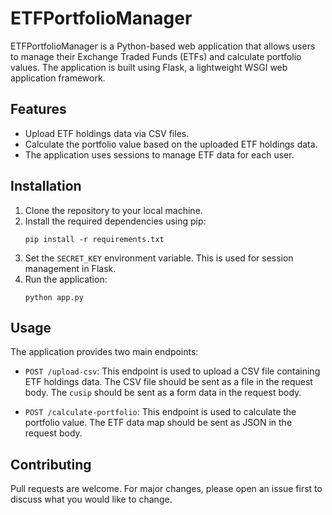 # ETFPortfolioManager

ETFPortfolioManager is a Python-based web application that allows users to manage their Exchange Traded Funds (ETFs) and calculate portfolio values. The application is built using Flask, a lightweight WSGI web application framework.

## Features

- Upload ETF holdings data via CSV files.
- Calculate the portfolio value based on the uploaded ETF holdings data.
- The application uses sessions to manage ETF data for each user.

## Installation

1. Clone the repository to your local machine.
2. Install the required dependencies using pip:
    ```
    pip install -r requirements.txt
    ```
3. Set the `SECRET_KEY` environment variable. This is used for session management in Flask.
4. Run the application:
    ```
    python app.py
    ```

## Usage

The application provides two main endpoints:

- `POST /upload-csv`: This endpoint is used to upload a CSV file containing ETF holdings data. The CSV file should be sent as a file in the request body. The `cusip` should be sent as a form data in the request body.

- `POST /calculate-portfolio`: This endpoint is used to calculate the portfolio value. The ETF data map should be sent as JSON in the request body.

## Contributing

Pull requests are welcome. For major changes, please open an issue first to discuss what you would like to change.